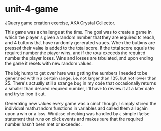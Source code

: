 # unit-4-game
JQuery game creation exercise, AKA Crystal Collector.

This game was a challenge at the time. The goal was to create a 
game in which the player is given a random number that they are 
required to reach, and 4 buttons that have randomly generated
values. When the buttons are pressed their value is added to the
total score. If the total score equals the required number the
player wins, and if the total exceeds the required number the
player loses. Wins and losses are tabulated, and upon ending
the game it resets with new random values.

The big hump to get over here was getting the numbers I needed
to be generated within a certain range, i.e. not larger than 125,
but not lower than 25. There's actually still a strange bug in my
code that occasionally returns a smaller than desired required
number, I'll have to review it at a later date and try to iron it
out.

Generating new values every game was a cinch though, I simply
stored the individual math.random functions in variables and
called them all again upon a win or a loss. Win/lose checking
was handled by a simple if/else statement that runs on click
events and makes sure that the required number hasn't been met
or exceeded.